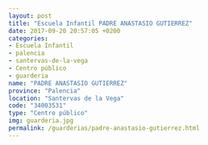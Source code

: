 ```yaml
---
layout: post
title: "Escuela Infantil PADRE ANASTASIO GUTIERREZ"
date: 2017-09-20 20:57:05 +0200
categories:
- Escuela Infantil
- palencia
- santervas-de-la-vega
- Centro público
- guarderia
name: "PADRE ANASTASIO GUTIERREZ"
province: "Palencia"
location: "Santervas de la Vega"
code: "34003531"
type: "Centro público"
img: guarderia.jpg
permalink: /guarderias/padre-anastasio-gutierrez.html
---
```

